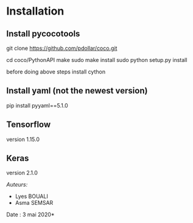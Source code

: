 # Installation
## Install pycocotools
git clone https://github.com/pdollar/coco.git

cd coco/PythonAPI
make
sudo make install
sudo python setup.py install

before doing above steps install cython

## Install yaml (not the newest version)
pip install pyyaml==5.1.0

## Tensorflow
version 1.15.0

## Keras
version 2.1.0

*Auteurs:* <br>
* Lyes BOUALI
* Asma SEMSAR <br>

Date : 3 mai 2020*